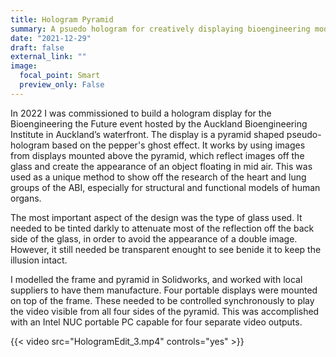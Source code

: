 ```yaml
---
title: Hologram Pyramid
summary: A psuedo hologram for creatively displaying bioengineering models
date: "2021-12-29"
draft: false
external_link: ""
image:
  focal_point: Smart
  preview_only: False
---
```


In 2022 I was commissioned to build a hologram display for the Bioengineering the Future event hosted by the Auckland Bioengineering Institute in Auckland’s waterfront. The display is a pyramid shaped pseudo-hologram based on the pepper's ghost effect. It works by using images from displays mounted above the pyramid, which reflect images off the glass and create the appearance of an object floating in mid air. This was used as a unique method to show off the research of the heart and lung groups of the ABI, especially for structural and functional  models of human organs.

The most important aspect of the design was the type of glass used. It needed to be tinted darkly to attenuate most of the reflection off the back side of the glass, in order to avoid the appearance of a double image. However, it still needed be transparent enought to see benide it to keep the illusion intact.

I modelled the frame and pyramid in Solidworks, and worked with local suppliers to have them manufacture. Four portable displays were mounted on top of the frame. These needed to be controlled synchronously to play the video visible from all four sides of the pyramid. This was accomplished with an Intel NUC portable PC capable for four separate video outputs.

{{< video src="HologramEdit_3.mp4" controls="yes" >}}
